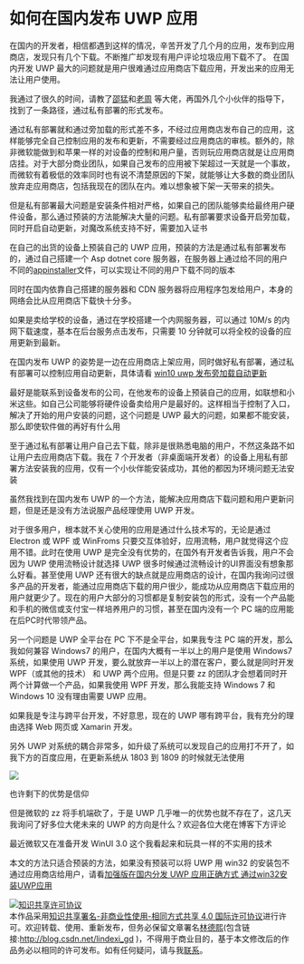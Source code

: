 
# 如何在国内发布 UWP 应用

在国内的开发者，相信都遇到这样的情况，辛苦开发了几个月的应用，发布到应用商店，发现只有几个下载。不断推广却发现有用户评论垃圾应用下载不了。
在国内开发 UWP 最大的问题就是用户很难通过应用商店下载应用，开发出来的应用无法让用户使用。

<!--more-->


<!-- csdn -->

我通过了很久的时间，请教了[邵猛](https://www.cnblogs.com/shaomeng )和[老周](http://www.cnblogs.com/tcjiaan/ ) 等大佬，再国外几个小伙伴的指导下，找到了一条路径，通过私有部署的形式发布。

通过私有部署就和通过旁加载的形式差不多，不经过应用商店发布自己的应用，这样能够完全自己控制应用的发布和更新，不需要经过应用商店的审核。额外的，除非微软能做到和苹果一样的对设备的控制和用户量，否则玩应用商店就是让应用商店挂。对于大部分商业团队，如果自己发布的应用被下架超过一天就是一个事故，而微软有着极低的效率同时也有说不清楚原因的下架，就能够让大多数的商业团队放弃走应用商店，包括我现在的团队在内。难以想象被下架一天带来的损失。

但是私有部署最大问题是安装条件相对严格，如果自己的团队能够卖给最终用户硬件设备，那么通过预装的方法能解决大量的问题。私有部署要求设备开启旁加载，同时开启自动更新，对魔改系统支持不好，需要加入证书

在自己的出货的设备上预装自己的 UWP 应用，预装的方法是通过私有部署发布的，通过自己搭建一个 Asp dotnet core 服务器，在服务器上通过给不同的用户不同的[appinstaller](https://lindexi.gitee.io/post/win10-uwp-%E5%AE%89%E8%A3%85%E6%96%87%E4%BB%B6-appinstaller-%E6%A0%BC%E5%BC%8F.html )文件，可以实现让不同的用户下载不同的版本

同时在国内依靠自己搭建的服务器和 CDN 服务器将应用程序包发给用户，本身的网络会比从应用商店下载快十分多。

如果是卖给学校的设备，通过在学校搭建一个内网服务器，可以通过 10M/s 的内网下载速度，基本在后台服务点击发布，只需要 10 分钟就可以将全校的设备的应用更新到最新。

在国内发布 UWP 的姿势是一边在应用商店上架应用，同时做好私有部署，通过私有部署可以控制应用自动更新，具体请看 [win10 uwp 发布旁加载自动更新](https://lindexi.gitee.io/post/win10-uwp-%E5%8F%91%E5%B8%83%E6%97%81%E5%8A%A0%E8%BD%BD%E8%87%AA%E5%8A%A8%E6%9B%B4%E6%96%B0.html )

最好是能联系到设备发布的公司，在他发布的设备上预装自己的应用，如联想和小米这些。如自己公司能够将硬件设备卖给用户是最好的。这样相当于控制了入口，解决了开始的用户安装的问题，这个问题是 UWP 最大的问题，如果都不能安装，那么即使软件做的再好有什么用

至于通过私有部署让用户自己去下载，除非是很熟悉电脑的用户，不然这条路不如让用户去应用商店下载。我在 7 个开发者（非桌面端开发者）的设备上用私有部署方法安装我的应用，仅有一个小伙伴能安装成功，其他的都因为环境问题无法安装

虽然我找到在国内发布 UWP 的一个方法，能解决应用商店下载问题和用户更新问题，但是还是没有方法说服产品经理使用 UWP 开发。

对于很多用户，根本就不关心使用的应用是通过什么技术写的，无论是通过 Electron 或 WPF 或 WinFroms 只要交互体验好，应用流畅，用户就觉得这个应用不错。此时在使用 UWP 是完全没有优势的，在国外有开发者告诉我，用户不会因为 UWP 使用流畅设计就选择 UWP 很多时候通过流畅设计的UI界面没有想象那么好看。甚至使用 UWP 还有很大的缺点就是应用商店的设计，在国内我询问过很多产品的开发者，能通过应用商店下载的用户很少，能成功从应用商店下载应用的用户就更少了。现在的用户大部分的习惯都是复制安装包的形式，没有一个产品能和手机的微信或支付宝一样培养用户的习惯，甚至在国内没有一个 PC 端的应用能在后PC时代带领产品。

另一个问题是 UWP 全平台在 PC 下不是全平台，如果我专注 PC 端的开发，那么我如何兼容 Windows7 的用户，在国内大概有一半以上的用户是使用 Windows7 系统，如果使用 UWP 开发，要么就放弃一半以上的潜在客户，要么就是同时开发 WPF（或其他的技术） 和 UWP 两个应用。但是只要 zz 的团队才会想着同时开两个计算做一个产品，如果我使用 WPF 开发，那么我能支持 Windows 7 和 Windows 10 没有理由需要 UWP 应用。

如果我是专注与跨平台开发，不好意思，现在的 UWP 哪有跨平台，我有充分的理由选择 Web 网页或 Xamarin 开发。

另外 UWP 对系统的耦合非常多，如升级了系统可以发现自己的应用打不开了，如我下方的百度应用，在更新系统从 1803 到 1809 的时候就无法使用

<!-- ![](image/如何在国内发布 UWP 应用/如何在国内发布 UWP 应用0.png) -->

<!-- ![](http://image.acmx.xyz/lindexi%2F20192171128386) -->

<!-- ![](image/如何在国内发布 UWP 应用/如何在国内发布 UWP 应用1.png) -->

![](http://image.acmx.xyz/lindexi%2F201921711362813)

也许剩下的优势是信仰

但是微软的 zz 将手机端砍了，于是 UWP 几乎唯一的优势也就不存在了，这几天我询问了好多位大佬未来的 UWP 的方向是什么？欢迎各位大佬在博客下方评论

最近微软又在准备开发 WinUI 3.0 这个我看起来和玩具一样的不实用的技术

本文的方法只适合预装的方法，如果没有预装可以将 UWP 用 win32 的安装包不通过应用商店给用户，请看[加强版在国内分发 UWP 应用正确方式 通过win32安装UWP应用](https://blog.lindexi.com/post/%E5%8A%A0%E5%BC%BA%E7%89%88%E5%9C%A8%E5%9B%BD%E5%86%85%E5%88%86%E5%8F%91-UWP-%E5%BA%94%E7%94%A8%E6%AD%A3%E7%A1%AE%E6%96%B9%E5%BC%8F-%E9%80%9A%E8%BF%87win32%E5%AE%89%E8%A3%85UWP%E5%BA%94%E7%94%A8.html )





<a rel="license" href="http://creativecommons.org/licenses/by-nc-sa/4.0/"><img alt="知识共享许可协议" style="border-width:0" src="https://licensebuttons.net/l/by-nc-sa/4.0/88x31.png" /></a><br />本作品采用<a rel="license" href="http://creativecommons.org/licenses/by-nc-sa/4.0/">知识共享署名-非商业性使用-相同方式共享 4.0 国际许可协议</a>进行许可。欢迎转载、使用、重新发布，但务必保留文章署名[林德熙](http://blog.csdn.net/lindexi_gd)(包含链接:http://blog.csdn.net/lindexi_gd )，不得用于商业目的，基于本文修改后的作品务必以相同的许可发布。如有任何疑问，请与我[联系](mailto:lindexi_gd@163.com)。
